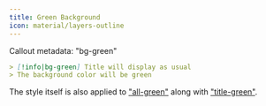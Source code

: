 ```yaml
---
title: Green Background
icon: material/layers-outline
---
```


Callout metadata: "bg-green"

```md
> [!info|bg-green] Title will display as usual
> The background color will be green
```

The style itself is also applied to ["all-green"](../combined-styling/page-7.md) along with ["title-green"](../title-styling/page-7.md).